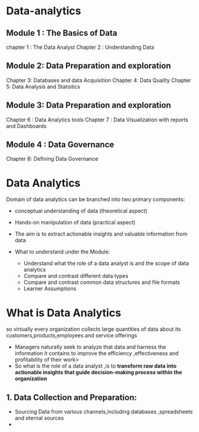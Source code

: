 # Data-analytics
## Module 1 : The Basics of Data
chapter 1 : The Data Analyst
Chapter 2 : Understanding Data

## Module 2: Data Preparation and exploration
Chapter 3: Databases and data Acquisition
Chapter 4: Data Quality
Chapter 5: Data Analysis and Statistics

## Module 3: Data Preparation and exploration
Chapter 6 : Data Analytics tools
Chapter 7 : Data Visualization with reports and Dashboards

## Module 4 : Data Governance
Chapter 8: Defining Data Governance

# Data Analytics
Domain of data analytics can be branched into two primary components:
* conceptual understanding of data (theoretical aspect)
* Hands-on manipulation of data (practical aspect)

* The aim is to extract actionable insights and valuable information from data
* What to understand under the Module:
  - Understand what the role of a data analyst is and the scope of data analytics
  - Compare and contrast different data types
  - Compare and contrast common data structures and file formats
  - Learner Assumptions

# What is Data Analytics
so virtually every organization collects large quantities of data about its customers,products,employees and service offerings
* Managers naturally seek to analyze that data and harness the information it contains to improve the efficiency ,effectiveness and profitability of their work>
* So what is the role of a data analyst ,is to **transform raw data into actionable insights that guide decision-making process within the organization**

## 1. Data Collection and Preparation:

* Sourcing Data from various channels,including databases ,spreadsheets and eternal sources
* 
